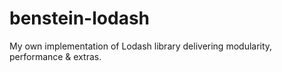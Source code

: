 # benstein-lodash
My own implementation of Lodash library delivering modularity, performance &amp; extras.
